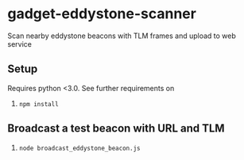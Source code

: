 # gadget-eddystone-scanner
Scan nearby eddystone beacons with TLM frames and upload to web service

## Setup
Requires python <3.0. See further requirements on 

1. `npm install`

## Broadcast a test beacon with URL and TLM
1. `node broadcast_eddystone_beacon.js`
